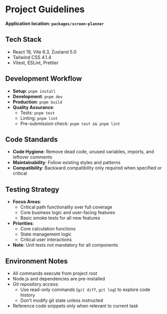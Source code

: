 # Project Guidelines

**Application location: `packages/screen-planner`**

## Tech Stack

- React 19, Vite 6.3, Zustand 5.0
- Tailwind CSS 4.1.4
- Vitest, ESLint, Prettier

## Development Workflow

- **Setup**: `pnpm install`
- **Development**: `pnpm dev`
- **Production**: `pnpm build`
- **Quality Assurance**:
  - Tests: `pnpm test`
  - Linting: `pnpm lint`
  - Pre-submission check: `pnpm test && pnpm lint`

## Code Standards

- **Code Hygiene**: Remove dead code, unused variables, imports, and leftover comments
- **Maintainability**: Follow existing styles and patterns
- **Compatibility**: Backward compatibility only required when specified or critical

## Testing Strategy

- **Focus Areas**:
  - Critical path functionality over full coverage
  - Core business logic and user-facing features
  - Basic smoke tests for all new features
- **Priorities**:
  - Core calculation functions
  - State management logic
  - Critical user interactions
- **Note**: Unit tests not mandatory for all components

## Environment Notes

- All commands execute from project root
- Node.js and dependencies are pre-installed
- Git repository access:
  - Use read-only commands (`git diff`, `git log`) to explore code history
  - Don't modify git state unless instructed
- Reference code snippets only when relevant to current task
